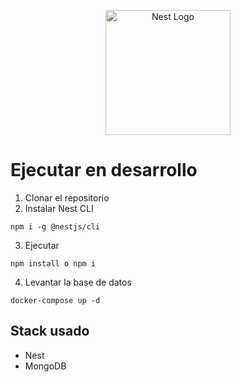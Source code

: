 <p align="center">
  <a href="http://nestjs.com/" target="blank"><img src="https://nestjs.com/img/logo-small.svg" width="200" alt="Nest Logo" /></a>
</p>

# Ejecutar en desarrollo

1. Clonar el repositorio
2. Instalar Nest CLI
```
npm i -g @nestjs/cli
```
3. Ejecutar
```
npm install o npm i
```
4. Levantar la base de datos
```
docker-compose up -d
```

## Stack usado
* Nest
* MongoDB